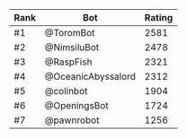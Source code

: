 Rank|Bot|Rating
---|---|---
#1|@ToromBot|2581
#2|@NimsiluBot|2478
#3|@RaspFish|2321
#4|@OceanicAbyssalord|2312
#5|@colinbot|1904
#6|@OpeningsBot|1724
#7|@pawnrobot|1256
